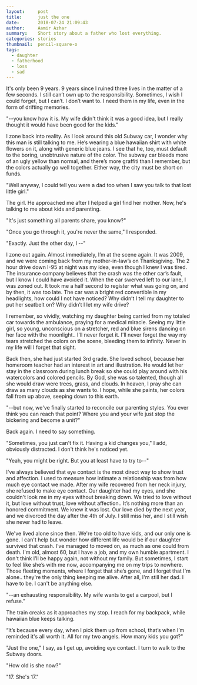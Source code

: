 ```yaml
---
layout:     post
title:      just the one
date:       2018-07-24 21:09:43
author:     Aamir Azhar
summary:    Short story about a father who lost everything.
categories: stories
thumbnail:  pencil-square-o
tags:
  - daughter
  - fatherhood
  - loss
  - sad
---
```

It's only been 9 years. 9 years since I ruined three lives in the matter of a few seconds. I still can’t own up to the responsibility. Sometimes, I wish I could forget, but I can’t. I don’t want to. I need them in my life, even in the form of drifting memories.

"--you know how it is. My wife didn't think it was a good idea, but I really thought it would have been good for the kids."

I zone back into reality. As I look around this old Subway car, I wonder why this man is still talking to me. He’s wearing a blue hawaiian shirt with white flowers on it, along with generic blue jeans. I see that he, too, must default to the boring, unobtrusive nature of the color. The subway car bleeds more of an ugly yellow than normal, and there’s more graffiti than I remember, but the colors actually go well together. Either way, the city must be short on funds.

"Well anyway, I could tell you were a dad too when I saw you talk to that lost little girl."

The girl. He approached me after I helped a girl find her mother. Now, he's talking to me about kids and parenting.

"It's just something all parents share, you know?"

"Once you go through it, you're never the same," I responded.

"Exactly. Just the other day, I --"

I zone out again. Almost immediately, I’m at the scene again. It was 2009, and we were coming back from my mother-in-law’s on Thanksgiving. The 2 hour drive down I-95 at night was my idea, even though I knew I was tired. The insurance company believes that the crash was the other car’s fault, but I know I could have avoided it. When the car swerved left to our lane, I was zoned out. It took me a half second to register what was going on, and by then, it was too late. The car was a bright red convertible in my headlights, how could I not have noticed? Why didn’t I tell my daughter to put her seatbelt on? Why didn’t I let my wife drive?

I remember, so vividly, watching my daughter being carried from my totaled car towards the ambulance, praying for a medical miracle. Seeing my little girl, so young, unconscious on a stretcher, red and blue sirens dancing on her face with the moonlight.. I'll never forget it. I'll never forget the way my tears stretched the colors on the scene, bleeding them to infinity. Never in my life will I forget that sight.

Back then, she had just started 3rd grade. She loved school, because her homeroom teacher had an interest in art and illustration. He would let her stay in the classroom during lunch break so she could play around with his watercolors and colored pencils. By God, she was so talented, though all she would draw were trees, grass, and clouds. In heaven, I pray she can draw as many clouds as she wants to. I hope, while she paints, her colors fall from up above, seeping down to this earth.

"--but now, we've finally started to reconcile our parenting styles. You ever think you can reach that point? Where you and your wife just stop the bickering and become a unit?"

Back again. I need to say something.

"Sometimes, you just can't fix it. Having a kid changes you," I add, obviously distracted. I don't think he's noticed yet.

"Yeah, you might be right. But you at least have to try to--"

I've always believed that eye contact is the most direct way to show trust and affection. I used to measure how intimate a relationship was from how much eye contact we made. After my wife recovered from her neck injury, she refused to make eye contact. Our daughter had my eyes, and she couldn't look me in my eyes without breaking down. We tried to love without it, but love without trust, love without affection.. It’s nothing more than an honored commitment. We knew it was lost. Our love died by the next year, and we divorced the day after the 4th of July. I still miss her, and I still wish she never had to leave.

We've lived alone since then. We're too old to have kids, and our only one is gone. I can't help but wonder how different life would be if our daughter survived that crash. I’ve managed to moved on, as much as one could from death. I'm old, almost 60, but I have a job, and my own humble apartment. I don't think I’ll be happy again, not without my family. But sometimes, I start to feel like she’s with me now, accompanying me on my trips to nowhere. Those fleeting moments, where I forget that she’s gone, and I forget that I'm alone.. they're the only thing keeping me alive. After all, I'm still her dad. I have to be. I can't be anything else.

"--an exhausting responsibility. My wife wants to get a carpool, but I refuse.”

The train creaks as it approaches my stop. I reach for my backpack, while hawaiian blue keeps talking.

“It’s because every day, when I pick them up from school, that’s when I’m reminded it's all worth it. All for my two angels. How many kids you got?"

"Just the one," I say, as I get up, avoiding eye contact. I turn to walk to the Subway doors.

"How old is she now?"

"17. She's 17."
